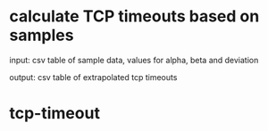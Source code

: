 # calculate TCP timeouts based on samples

input: csv table of sample data, values for alpha, beta and deviation

output: csv table of extrapolated tcp timeouts
# tcp-timeout
